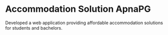 # Accommodation Solution ApnaPG
 Developed a web application providing  affordable accommodation solutions for  students and bachelors. 
